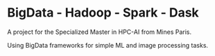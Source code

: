 # BigData - Hadoop - Spark - Dask

A project for the Specialized Master in HPC-AI from Mines Paris.

Using BigData frameworks for simple ML and image processing tasks.
